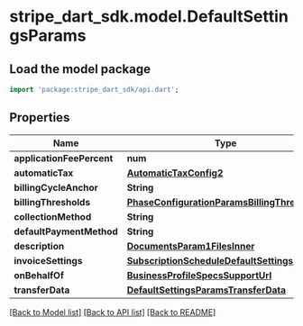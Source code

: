 # stripe_dart_sdk.model.DefaultSettingsParams

## Load the model package
```dart
import 'package:stripe_dart_sdk/api.dart';
```

## Properties
Name | Type | Description | Notes
------------ | ------------- | ------------- | -------------
**applicationFeePercent** | **num** |  | [optional] 
**automaticTax** | [**AutomaticTaxConfig2**](AutomaticTaxConfig2.md) |  | [optional] 
**billingCycleAnchor** | **String** |  | [optional] 
**billingThresholds** | [**PhaseConfigurationParamsBillingThresholds**](PhaseConfigurationParamsBillingThresholds.md) |  | [optional] 
**collectionMethod** | **String** |  | [optional] 
**defaultPaymentMethod** | **String** |  | [optional] 
**description** | [**DocumentsParam1FilesInner**](DocumentsParam1FilesInner.md) |  | [optional] 
**invoiceSettings** | [**SubscriptionScheduleDefaultSettingsParam**](SubscriptionScheduleDefaultSettingsParam.md) |  | [optional] 
**onBehalfOf** | [**BusinessProfileSpecsSupportUrl**](BusinessProfileSpecsSupportUrl.md) |  | [optional] 
**transferData** | [**DefaultSettingsParamsTransferData**](DefaultSettingsParamsTransferData.md) |  | [optional] 

[[Back to Model list]](../README.md#documentation-for-models) [[Back to API list]](../README.md#documentation-for-api-endpoints) [[Back to README]](../README.md)


